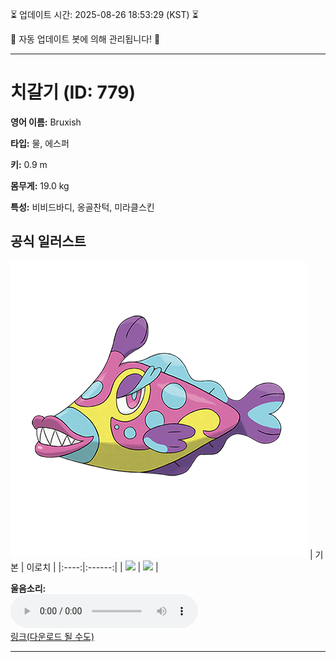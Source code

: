 
⏳ 업데이트 시간: 2025-08-26 18:53:29 (KST) ⏳

🤖 자동 업데이트 봇에 의해 관리됩니다! 🤖

---

# 치갈기 (ID: 779)
**영어 이름:** Bruxish

**타입:** 물, 에스퍼

**키:** 0.9 m

**몸무게:** 19.0 kg

**특성:** 비비드바디, 옹골찬턱, 미라클스킨

## 공식 일러스트
![](https://raw.githubusercontent.com/PokeAPI/sprites/master/sprites/pokemon/other/official-artwork/779.png)
| 기본 | 이로치 |
|:----:|:------:|
| <img src="http://play.pokemonshowdown.com/sprites/ani/bruxish.gif" width="200"> | <img src="http://play.pokemonshowdown.com/sprites/ani-shiny/bruxish.gif" width="200"> |

**울음소리:**<br><audio controls src="https://raw.githubusercontent.com/PokeAPI/cries/main/cries/pokemon/latest/779.ogg"></audio><br> [링크(다운로드 될 수도)](https://raw.githubusercontent.com/PokeAPI/cries/main/cries/pokemon/latest/779.ogg)


---
